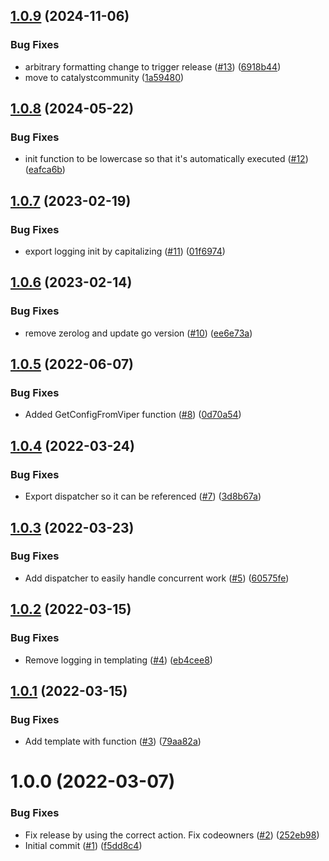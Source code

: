 ## [1.0.9](https://github.com/catalystcommunity/app-utils-go/compare/v1.0.8...v1.0.9) (2024-11-06)


### Bug Fixes

* arbitrary formatting change to trigger release ([#13](https://github.com/catalystcommunity/app-utils-go/issues/13)) ([6918b44](https://github.com/catalystcommunity/app-utils-go/commit/6918b44e1fdfd0255f4205c36385155d199c1f3a))
* move to catalystcommunity ([1a59480](https://github.com/catalystcommunity/app-utils-go/commit/1a59480f5e909d91003bd5f5403a1943832c8353))

## [1.0.8](https://github.com/catalystcommunity/app-utils-go/compare/v1.0.7...v1.0.8) (2024-05-22)


### Bug Fixes

* init function to be lowercase so that it's automatically executed ([#12](https://github.com/catalystcommunity/app-utils-go/issues/12)) ([eafca6b](https://github.com/catalystcommunity/app-utils-go/commit/eafca6b3ced665d07750239614903ed71f6996ca))

## [1.0.7](https://github.com/catalystcommunity/app-utils-go/compare/v1.0.6...v1.0.7) (2023-02-19)


### Bug Fixes

* export logging init by capitalizing ([#11](https://github.com/catalystcommunity/app-utils-go/issues/11)) ([01f6974](https://github.com/catalystcommunity/app-utils-go/commit/01f69744dd4d5470d0f122b119905909520df991))

## [1.0.6](https://github.com/catalystcommunity/app-utils-go/compare/v1.0.5...v1.0.6) (2023-02-14)


### Bug Fixes

* remove zerolog and update go version ([#10](https://github.com/catalystcommunity/app-utils-go/issues/10)) ([ee6e73a](https://github.com/catalystcommunity/app-utils-go/commit/ee6e73aae3c891abc99752ef19f7efb23f10cb47))

## [1.0.5](https://github.com/catalystcommunity/app-utils-go/compare/v1.0.4...v1.0.5) (2022-06-07)


### Bug Fixes

* Added GetConfigFromViper function ([#8](https://github.com/catalystcommunity/app-utils-go/issues/8)) ([0d70a54](https://github.com/catalystcommunity/app-utils-go/commit/0d70a54e32e94271321a0efbcf701816c7bd4066))

## [1.0.4](https://github.com/catalystcommunity/app-utils-go/compare/v1.0.3...v1.0.4) (2022-03-24)


### Bug Fixes

* Export dispatcher so it can be referenced ([#7](https://github.com/catalystcommunity/app-utils-go/issues/7)) ([3d8b67a](https://github.com/catalystcommunity/app-utils-go/commit/3d8b67a1365c75df2213ba85bd246d6a9c56668a))

## [1.0.3](https://github.com/catalystcommunity/app-utils-go/compare/v1.0.2...v1.0.3) (2022-03-23)


### Bug Fixes

* Add dispatcher to easily handle concurrent work ([#5](https://github.com/catalystcommunity/app-utils-go/issues/5)) ([60575fe](https://github.com/catalystcommunity/app-utils-go/commit/60575fec78a9f539d97fd1c04626a6fa7c9f7652))

## [1.0.2](https://github.com/catalystcommunity/app-utils-go/compare/v1.0.1...v1.0.2) (2022-03-15)


### Bug Fixes

* Remove logging in templating ([#4](https://github.com/catalystcommunity/app-utils-go/issues/4)) ([eb4cee8](https://github.com/catalystcommunity/app-utils-go/commit/eb4cee85deedee0f707e8a49ea688eaa17e56cb7))

## [1.0.1](https://github.com/catalystcommunity/app-utils-go/compare/v1.0.0...v1.0.1) (2022-03-15)


### Bug Fixes

* Add template with function ([#3](https://github.com/catalystcommunity/app-utils-go/issues/3)) ([79aa82a](https://github.com/catalystcommunity/app-utils-go/commit/79aa82af3dfa1afd3633e84c367ac6af382da603))

# 1.0.0 (2022-03-07)


### Bug Fixes

* Fix release by using the correct action. Fix codeowners ([#2](https://github.com/catalystcommunity/app-utils-go/issues/2)) ([252eb98](https://github.com/catalystcommunity/app-utils-go/commit/252eb983a59a2ffff3b6ef43fe4a5868bf714955))
* Initial commit ([#1](https://github.com/catalystcommunity/app-utils-go/issues/1)) ([f5dd8c4](https://github.com/catalystcommunity/app-utils-go/commit/f5dd8c46609c341cd022e067357faf17be9b86ce))
